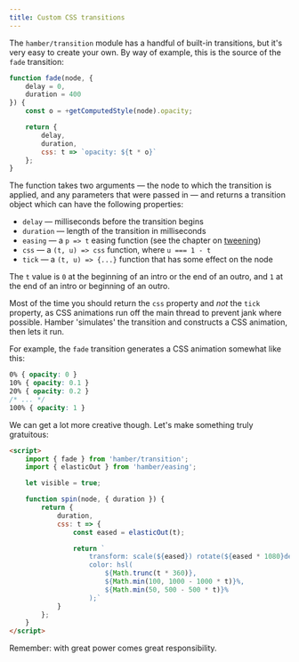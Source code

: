 ```yaml
---
title: Custom CSS transitions
---
```


The `hamber/transition` module has a handful of built-in transitions, but it's very easy to create your own. By way of example, this is the source of the `fade` transition:

```js
function fade(node, {
	delay = 0,
	duration = 400
}) {
	const o = +getComputedStyle(node).opacity;

	return {
		delay,
		duration,
		css: t => `opacity: ${t * o}`
	};
}
```

The function takes two arguments — the node to which the transition is applied, and any parameters that were passed in — and returns a transition object which can have the following properties:

* `delay` — milliseconds before the transition begins
* `duration` — length of the transition in milliseconds
* `easing` — a `p => t` easing function (see the chapter on [tweening](/tutorial/tweened))
* `css` — a `(t, u) => css` function, where `u === 1 - t`
* `tick` — a `(t, u) => {...}` function that has some effect on the node

The `t` value is `0` at the beginning of an intro or the end of an outro, and `1` at the end of an intro or beginning of an outro.

Most of the time you should return the `css` property and *not* the `tick` property, as CSS animations run off the main thread to prevent jank where possible. Hamber 'simulates' the transition and constructs a CSS animation, then lets it run.

For example, the `fade` transition generates a CSS animation somewhat like this:

```css
0% { opacity: 0 }
10% { opacity: 0.1 }
20% { opacity: 0.2 }
/* ... */
100% { opacity: 1 }
```

We can get a lot more creative though. Let's make something truly gratuitous:

```html
<script>
	import { fade } from 'hamber/transition';
	import { elasticOut } from 'hamber/easing';

	let visible = true;

	function spin(node, { duration }) {
		return {
			duration,
			css: t => {
				const eased = elasticOut(t);

				return `
					transform: scale(${eased}) rotate(${eased * 1080}deg);
					color: hsl(
						${Math.trunc(t * 360)},
						${Math.min(100, 1000 - 1000 * t)}%,
						${Math.min(50, 500 - 500 * t)}%
					);`
			}
		};
	}
</script>
```

Remember: with great power comes great responsibility.
